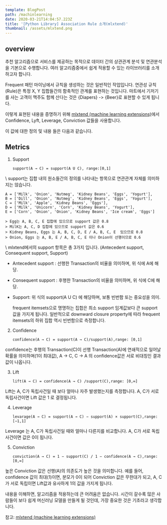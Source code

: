 ```yaml
---
template: BlogPost
path: /machinlearning
date: 2020-03-21T14:04:57.223Z
title: '[Python Library] Association Rule 소개(mlxtend)'
thumbnail: /assets/mlxtend.png
---
```

## overview

추천 알고리즘으로 서비스를 제공하는 목적으로 데이터 간의 상관관계 분석 및 연관분석을 기본으로 수행합니다. 여러 알고리즘중에서 쉽게 적용할 수 있는 라이브러리를 소개하고자 합니다.  

Frequent 패턴 마이닝에서 규칙을 생성하는 것은 일반적인 작업입니다. 연관성 규칙(Rule)은 특정 X, Y 집합들간의 함축적인 관계를 표현하는 것입니다.  마트에서 기저기를 사는 고객이 맥주도 함께 산다는 것은 {Diapers} -> {Beer}로 표현할 수 있게 됩니다. 

이렇게 표현된 내용을 증명하기 위해 [mlxtend (machine learning extensions)](http://rasbt.github.io/mlxtend/)에서 Confidence, Lyft, Leverage, Conviction 값들을 사용합니다. 

이 값에 대한 정의 및 내용 들은 다음과 같습니다.

## Metrics

1. Support

   ```
   support(A → C) = support(A U C), range:[0,1]
   ```

\    support는 집합 내의 원소들간의 정의를 나타내는 항목으로 연관관계 자체를 의미하지는 않습니다.

```
A = ['Milk', 'Onion', 'Nutmeg', 'Kidney Beans', 'Eggs', 'Yogurt'],
B = ['Dill', 'Onion', 'Nutmeg', 'Kidney Beans', 'Eggs', 'Yogurt'],
C = ['Milk', 'Apple', 'Kidney Beans', 'Eggs'],
D = ['Milk', 'Unicorn', 'Corn', 'Kidney Beans', 'Yogurt'],
E = ['Corn', 'Onion', 'Onion', 'Kidney Beans', 'Ice cream', 'Eggs']

> Egg는 A, B, C, E 집합에 있으므로 support 값은 0.8
> MilK는 A, C, D 집합에 있으므로 support 값은 0.6
> Kidney Beans, Eggs 는 A, B, C, D, E / A, B, C, E  있으므로 0.8
> Onion, Eggs 는 A, B, E / A, B, C, E 이나 Onion이 선행이므로 0.6
```

\    mlxtend에서의 support 항목은 총 3가지 입니다. (Antecedent support, Consequent support, Support)

* Antecedent support : 선행한 Transaction의 비율을 의미하며, 위 식에 A에 해당. 
* Consequent support : 후행한 Transaction의 비율을 의미하며, 위 식에 C에 해당.
* Support: 위 식의 support(A U C) 에 해당하며, 보통 빈번함 또는 중요성을 의미. 

  frequent itemsets으로 명명하는 집합은 최소 support 임계값보다 큰 support 값을 가지게 됩니다. 일반적으로 downward closure property에 따라 frequent itemsets의 하위 집합 역시 빈번함으로 측정합니다. 

2. Confidence

   ```
   confidence(A → C) = support(A → C)/support(A),range: [0,1]
   ```

  confidence는 후행의 Transaction(C)이 선행 Transaction(A)에 연쇄적으로 일어날 확률을 의미하며(1이 최대값), A → C, C → A 의 confidence값은 서로 비대칭인 결과값이 나옵니다. 

3. Lift

   ```
   lift(A → C) = confidence(A → C) /support(C),range: [0,∞]
   ```

  Lift는 A, C가 독립사건일 때 보다 얼마나 자주 발생했는지를 측정합니다.    A, C가 서로 독립사건이면 Lift 값은 1 로 결정됩니다. 

4. Leverage

   ```
   levarage(A → C) = support(A → C) − support(A) × support(C),range: [−1,1]
   ```

  Leverage 는 A, C가 독립사건일 때와 얼마나 다른지를 비교합니다.    A, C가 서로 독립사건이면 값은 0이 됩니다. 

5. Conviction

   ```
   conviction(A → C) = 1 − support(C) / 1 − confidence(A → C),range: [0,∞]
   ```

  높은 Conviction 값은 선행(A)의 의존도가 높은 것을 의미합니다.   예를 들어, confidence 값이 최대(1)이면, 분모가 0이 되어 Conviction 값은 무한대가 되고,    A, C가 서로 독립이면 Lift값과 유사하게 1의 값을 가지게 됩니다. 

내용을 이해하면, 알고리즘을 적용하는데 큰 어려움은 없습니다. 시간이 갈수록 많은 사람들이 보다 쉽게 머신러닝 모델을 만들게 될 것인데, 가장 중요한 것은 기초라고 생각합니다. 

참고: [mlxtend (machine learning extensions)](http://rasbt.github.io/mlxtend/)
